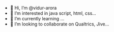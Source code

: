 - 👋 Hi, I’m @vidur-arora
- 👀 I’m interested in java script, html, css...
- 🌱 I’m currently learning ...
- 💞️ I’m looking to collaborate on Qualtrics, Jive...


<!---
vidur-arora/vidur-arora is a ✨ special ✨ repository because its `README.md` (this file) appears on your GitHub profile.
You can click the Preview link to take a look at your changes.
--->
